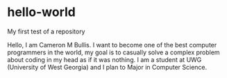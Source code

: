 # hello-world
My first test of a repository 

Hello, I am Cameron M Bullis. I want to become one of the best computer programmers in the world, my goal is to casually solve a complex problem about coding in my head as if it was nothing. I am a student at UWG (University of West Georgia) and I plan to Major in Computer Science.

